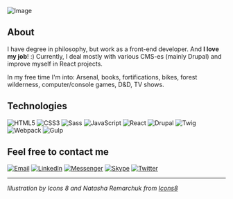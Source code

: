 ![Image](https://ninatyminska.dev/github_header.png)

## About

I have degree in philosophy, but work as a front-end developer. And **I love my job**! :) Currently, I deal mostly with various CMS-es (mainly Drupal) and improve myself in React projects. 

In my free time I'm into: Arsenal, books, fortifications, bikes, forest wilderness, computer/console games, D&D, TV shows.

## Technologies

![HTML5](https://ninatyminska.dev/html5.svg) ![CSS3](https://ninatyminska.dev/css3.svg) ![Sass](https://ninatyminska.dev/sass.svg) ![JavaScript](https://ninatyminska.dev/js.svg) ![React](https://ninatyminska.dev/react.svg) ![Drupal](https://ninatyminska.dev/drupal.svg) ![Twig](https://ninatyminska.dev/twig-1.svg) ![Webpack](https://ninatyminska.dev/webpack.svg) ![Gulp](https://ninatyminska.dev/gulp.svg)

## Feel free to contact me

[![Email](https://ninatyminska.dev/mail-1.svg)](mailto:contact@ninatyminska.dev) [![LinkedIn](https://ninatyminska.dev/linkedin.svg)](https://www.linkedin.com/in/nina-tyminska/) [![Messenger](https://ninatyminska.dev/messenger.svg)](https://m.me/ntyminska) [![Skype](https://ninatyminska.dev/skype.svg)](skype:nina_tyminska?chat) [![Twitter](https://ninatyminska.dev/twitter.svg)](https://twitter.com/neiranina)

___

*Illustration by Icons 8 and Natasha Remarchuk from [Icons8](https://icons8.com/)*
